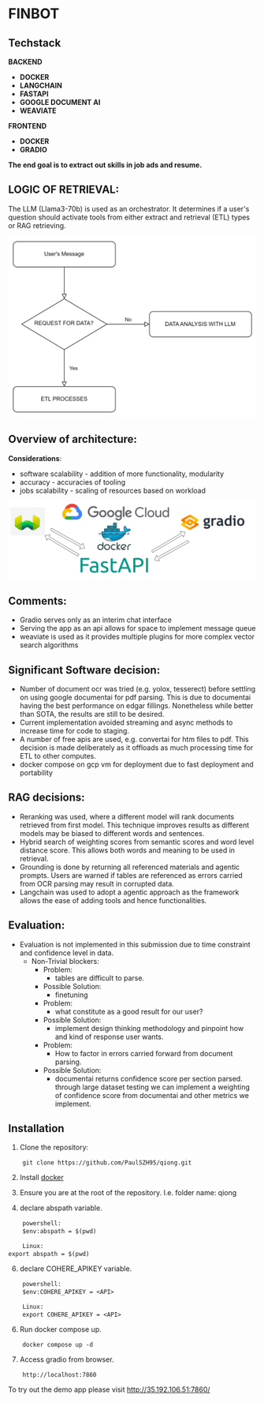 # FINBOT

## Techstack

**BACKEND**
- **DOCKER**
- **LANGCHAIN**
- **FASTAPI**
- **GOOGLE DOCUMENT AI**
- **WEAVIATE**

**FRONTEND**
- **DOCKER**
- **GRADIO**

__**The end goal is to extract out skills in job ads and resume.**__

## LOGIC OF RETRIEVAL:

The LLM (Llama3-70b) is used as an orchestrator. It determines if a user's question should activate tools from either extract and retrieval (ETL) types or RAG retrieving.

![Logic](logic.png)

## Overview of architecture:

**Considerations**:
- software scalability - addition of more functionality, modularity
- accuracy - accuracies of tooling
- jobs scalability - scaling of resources based on workload

![structure](architect.png)

## Comments:
- Gradio serves only as an interim chat interface
- Serving the app as an api allows for space to implement message queue
- weaviate is used as it provides multiple plugins for more complex vector search algorithms

## Significant Software decision:
- Number of document ocr was tried (e.g. yolox, tesserect) before settling on using google documentai for pdf parsing. This is due to documentai having the best performance on edgar fillings. Nonetheless while better than SOTA, the results are still to be desired.
- Current implementation avoided streaming and async methods to increase time for code to staging.
- A number of free apis are used, e.g. convertai for htm files to pdf. This decision is made deliberately as it offloads as much processing time for ETL to other computes.
- docker compose on gcp vm for deployment due to fast deployment and portability

## RAG decisions:
- Reranking was used, where a different model will rank documents retrieved from first model. This technique improves results as different models may be biased to different words and sentences.
- Hybrid search of weighting scores from semantic scores and word level distance score. This allows both words and meaning to be used in retrieval.
- Grounding is done by returning all referenced materials and agentic prompts. Users are warned if tables are referenced as errors carried from OCR parsing may result in corrupted data.
- Langchain was used to adopt a agentic approach as the framework allows the ease of adding tools and hence functionalities.

## Evaluation:
- Evaluation is not implemented in this submission due to time constraint and confidence level in data.
    - Non-Trivial blockers:
        - Problem:
            - tables are difficult to parse.
        - Possible Solution:
            - finetuning
        - Problem:
            - what constitute as a good result for our user?
        - Possible Solution:
            - implement design thinking methodology and pinpoint how and kind of response user wants.
        - Problem:
            - How to factor in errors carried forward from document parsing.
        - Possible Solution:
            - documentai returns confidence score per section parsed. through large dataset testing we can implement a weighting of confidence score from documentai and other metrics we implement.


## Installation

1. Clone the repository:
```
    git clone https://github.com/PaulSZH95/qiong.git
```

2. Install [docker](https://docs.docker.com/engine/install/)

3. Ensure you are at the root of the repository. I.e. folder name: qiong

5. declare abspath variable.
```
    powershell:
    $env:abspath = $(pwd)
```
```
    Linux:
export abspath = $(pwd)
```

6. declare COHERE_APIKEY variable.
```
    powershell:
    $env:COHERE_APIKEY = <API>
```
```
    Linux:
    export COHERE_APIKEY = <API>
```


6. Run docker compose up.
```
    docker compose up -d
```

7. Access gradio from browser.
```
    http://localhost:7860
```

To try out the demo app please visit http://35.192.106.51:7860/